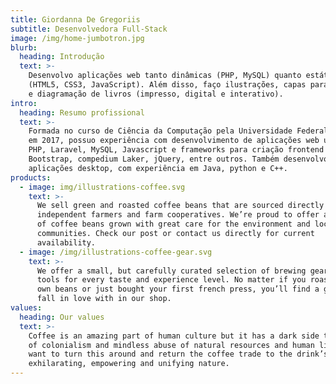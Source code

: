 ```yaml
---
title: Giordanna De Gregoriis
subtitle: Desenvolvedora Full-Stack
image: /img/home-jumbotron.jpg
blurb:
  heading: Introdução
  text: >-
    Desenvolvo aplicações web tanto dinâmicas (PHP, MySQL) quanto estáticas
    (HTML5, CSS3, JavaScript). Além disso, faço ilustrações, capas para ebooks,
    e diagramação de livros (impresso, digital e interativo).
intro:
  heading: Resumo profissional
  text: >-
    Formada no curso de Ciência da Computação pela Universidade Federal do Pará
    em 2017, possuo experiência com desenvolvimento de aplicações web utilizando
    PHP, Laravel, MySQL, Javascript e frameworks para criação frontend como
    Bootstrap, compedium Laker, jQuery, entre outros. Também desenvolvo
    aplicações desktop, com experiência em Java, python e C++.
products:
  - image: img/illustrations-coffee.svg
    text: >-
      We sell green and roasted coffee beans that are sourced directly from
      independent farmers and farm cooperatives. We’re proud to offer a variety
      of coffee beans grown with great care for the environment and local
      communities. Check our post or contact us directly for current
      availability.
  - image: /img/illustrations-coffee-gear.svg
    text: >-
      We offer a small, but carefully curated selection of brewing gear and
      tools for every taste and experience level. No matter if you roast your
      own beans or just bought your first french press, you’ll find a gadget to
      fall in love with in our shop.
values:
  heading: Our values
  text: >-
    Coffee is an amazing part of human culture but it has a dark side too – one
    of colonialism and mindless abuse of natural resources and human lives. We
    want to turn this around and return the coffee trade to the drink’s
    exhilarating, empowering and unifying nature.
---
```


